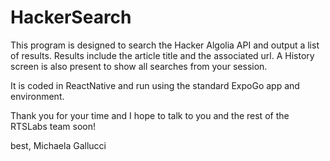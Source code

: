 # HackerSearch

This program is designed to search the Hacker Algolia API and output a list of results. Results include the article title and the associated url.
A History screen is also present to show all searches from your session. 

It is coded in ReactNative and run using the standard ExpoGo app and environment.

Thank you for your time and I hope to talk to you and the rest of the RTSLabs team soon!

best,
Michaela Gallucci

